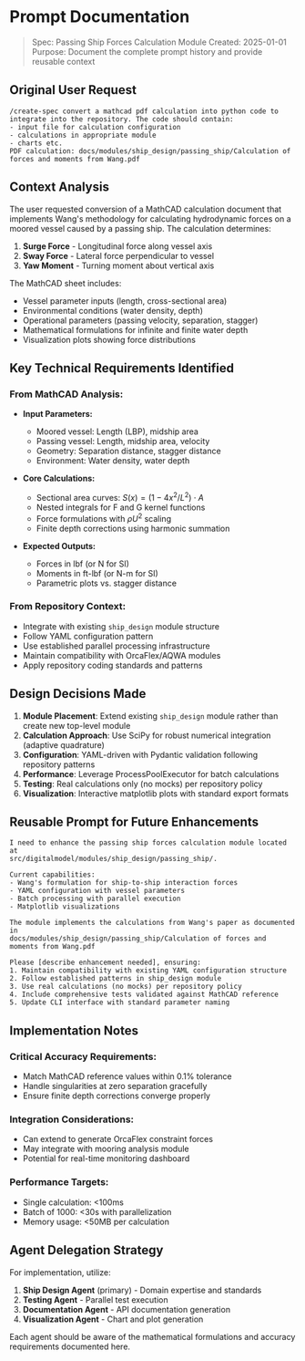 # Prompt Documentation

> Spec: Passing Ship Forces Calculation Module
> Created: 2025-01-01
> Purpose: Document the complete prompt history and provide reusable context

## Original User Request

```
/create-spec convert a mathcad pdf calculation into python code to integrate into the repository. The code should contain:
- input file for calculation configuration
- calculations in appropriate module
- charts etc.
PDF calculation: docs/modules/ship_design/passing_ship/Calculation of forces and moments from Wang.pdf
```

## Context Analysis

The user requested conversion of a MathCAD calculation document that implements Wang's methodology for calculating hydrodynamic forces on a moored vessel caused by a passing ship. The calculation determines:

1. **Surge Force** - Longitudinal force along vessel axis
2. **Sway Force** - Lateral force perpendicular to vessel
3. **Yaw Moment** - Turning moment about vertical axis

The MathCAD sheet includes:
- Vessel parameter inputs (length, cross-sectional area)
- Environmental conditions (water density, depth)
- Operational parameters (passing velocity, separation, stagger)
- Mathematical formulations for infinite and finite water depth
- Visualization plots showing force distributions

## Key Technical Requirements Identified

### From MathCAD Analysis:
- **Input Parameters:**
  - Moored vessel: Length (LBP), midship area
  - Passing vessel: Length, midship area, velocity
  - Geometry: Separation distance, stagger distance
  - Environment: Water density, water depth

- **Core Calculations:**
  - Sectional area curves: $S(x) = (1 - 4x^2/L^2) \cdot A$
  - Nested integrals for F and G kernel functions
  - Force formulations with $\rho U^2$ scaling
  - Finite depth corrections using harmonic summation

- **Expected Outputs:**
  - Forces in lbf (or N for SI)
  - Moments in ft-lbf (or N-m for SI)
  - Parametric plots vs. stagger distance

### From Repository Context:
- Integrate with existing `ship_design` module structure
- Follow YAML configuration pattern
- Use established parallel processing infrastructure
- Maintain compatibility with OrcaFlex/AQWA modules
- Apply repository coding standards and patterns

## Design Decisions Made

1. **Module Placement**: Extend existing `ship_design` module rather than create new top-level module
2. **Calculation Approach**: Use SciPy for robust numerical integration (adaptive quadrature)
3. **Configuration**: YAML-driven with Pydantic validation following repository patterns
4. **Performance**: Leverage ProcessPoolExecutor for batch calculations
5. **Testing**: Real calculations only (no mocks) per repository policy
6. **Visualization**: Interactive matplotlib plots with standard export formats

## Reusable Prompt for Future Enhancements

```
I need to enhance the passing ship forces calculation module located at 
src/digitalmodel/modules/ship_design/passing_ship/. 

Current capabilities:
- Wang's formulation for ship-to-ship interaction forces
- YAML configuration with vessel parameters
- Batch processing with parallel execution
- Matplotlib visualizations

The module implements the calculations from Wang's paper as documented in 
docs/modules/ship_design/passing_ship/Calculation of forces and moments from Wang.pdf

Please [describe enhancement needed], ensuring:
1. Maintain compatibility with existing YAML configuration structure
2. Follow established patterns in ship_design module
3. Use real calculations (no mocks) per repository policy
4. Include comprehensive tests validated against MathCAD reference
5. Update CLI interface with standard parameter naming
```

## Implementation Notes

### Critical Accuracy Requirements:
- Match MathCAD reference values within 0.1% tolerance
- Handle singularities at zero separation gracefully
- Ensure finite depth corrections converge properly

### Integration Considerations:
- Can extend to generate OrcaFlex constraint forces
- May integrate with mooring analysis module
- Potential for real-time monitoring dashboard

### Performance Targets:
- Single calculation: <100ms
- Batch of 1000: <30s with parallelization
- Memory usage: <50MB per calculation

## Agent Delegation Strategy

For implementation, utilize:
1. **Ship Design Agent** (primary) - Domain expertise and standards
2. **Testing Agent** - Parallel test execution
3. **Documentation Agent** - API documentation generation
4. **Visualization Agent** - Chart and plot generation

Each agent should be aware of the mathematical formulations and accuracy requirements documented here.
